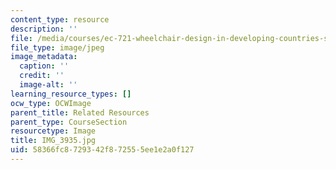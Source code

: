 ```yaml
---
content_type: resource
description: ''
file: /media/courses/ec-721-wheelchair-design-in-developing-countries-spring-2009/58366fc8729342f872555ee1e2a0f127_IMG_3935.jpg
file_type: image/jpeg
image_metadata:
  caption: ''
  credit: ''
  image-alt: ''
learning_resource_types: []
ocw_type: OCWImage
parent_title: Related Resources
parent_type: CourseSection
resourcetype: Image
title: IMG_3935.jpg
uid: 58366fc8-7293-42f8-7255-5ee1e2a0f127
---
```

